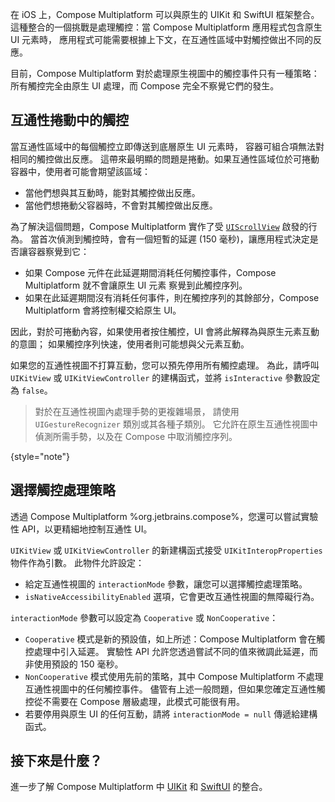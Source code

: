[//]: # (title: 在 iOS 上使用互通性處理觸控事件)

在 iOS 上，Compose Multiplatform 可以與原生的 UIKit 和 SwiftUI 框架整合。
這種整合的一個挑戰是處理觸控：當 Compose Multiplatform 應用程式包含原生 UI 元素時，
應用程式可能需要根據上下文，在互通性區域中對觸控做出不同的反應。

目前，Compose Multiplatform 對於處理原生視圖中的觸控事件只有一種策略：
所有觸控完全由原生 UI 處理，而 Compose 完全不察覺它們的發生。

## 互通性捲動中的觸控

當互通性區域中的每個觸控立即傳送到底層原生 UI 元素時，
容器可組合項無法對相同的觸控做出反應。
這帶來最明顯的問題是捲動。如果互通性區域位於可捲動容器中，使用者可能會期望該區域：

*   當他們想與其互動時，能對其觸控做出反應。
*   當他們想捲動父容器時，不會對其觸控做出反應。

為了解決這個問題，Compose Multiplatform 實作了受 [`UIScrollView`](https://developer.apple.com/documentation/uikit/uiscrollview) 啟發的行為。
當首次偵測到觸控時，會有一個短暫的延遲 (150 毫秒)，讓應用程式決定是否讓容器察覺到它：

*   如果 Compose 元件在此延遲期間消耗任何觸控事件，Compose Multiplatform 就不會讓原生 UI 元素
    察覺到此觸控序列。
*   如果在此延遲期間沒有消耗任何事件，則在觸控序列的其餘部分，Compose Multiplatform
    會將控制權交給原生 UI。

因此，對於可捲動內容，如果使用者按住觸控，UI 會將此解釋為與原生元素互動的意圖；
如果觸控序列快速，使用者則可能想與父元素互動。

如果您的互通性視圖不打算互動，您可以預先停用所有觸控處理。
為此，請呼叫 `UIKitView` 或 `UIKitViewController` 的建構函式，並將 `isInteractive` 參數設定為 `false`。

> 對於在互通性視圖內處理手勢的更複雜場景，
> 請使用 `UIGestureRecognizer` 類別或其各種子類別。
> 它允許在原生互通性視圖中偵測所需手勢，以及在 Compose 中取消觸控序列。
>
{style="note"}

## 選擇觸控處理策略
<primary-label ref="Experimental"/>

透過 Compose Multiplatform %org.jetbrains.compose%，您還可以嘗試實驗性 API，以更精細地控制互通性 UI。

`UIKitView` 或 `UIKitViewController` 的新建構函式接受 `UIKitInteropProperties` 物件作為引數。
此物件允許設定：

*   給定互通性視圖的 `interactionMode` 參數，讓您可以選擇觸控處理策略。
*   `isNativeAccessibilityEnabled` 選項，它會更改互通性視圖的無障礙行為。

`interactionMode` 參數可以設定為 `Cooperative` 或 `NonCooperative`：

*   `Cooperative` 模式是新的預設值，如上所述：Compose Multiplatform 會在觸控處理中引入延遲。
    實驗性 API 允許您透過嘗試不同的值來微調此延遲，而非使用預設的 150 毫秒。
*   `NonCooperative` 模式使用先前的策略，其中 Compose Multiplatform 不處理互通性視圖中的任何觸控事件。
    儘管有上述一般問題，但如果您確定互通性觸控從不需要在 Compose 層級處理，此模式可能很有用。
*   若要停用與原生 UI 的任何互動，請將 `interactionMode = null` 傳遞給建構函式。

## 接下來是什麼？

進一步了解 Compose Multiplatform 中 [UIKit](compose-uikit-integration.md) 和 [SwiftUI](compose-swiftui-integration.md) 的整合。